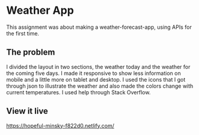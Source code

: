 # Weather App

This assignment was about making a weather-forecast-app, using APIs for the first time.

## The problem

I divided the layout in two sections, the weather today and the weather for the coming five days. I made it responsive to show less information on mobile and a little more on tablet and desktop. I used the icons that I got through json to illustrate the weather and also made the colors change with current temperatures. I used help through Stack Overflow.

## View it live

https://hopeful-minsky-f822d0.netlify.com/

